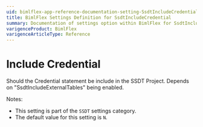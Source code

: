 ```yaml
---
uid: bimlflex-app-reference-documentation-setting-SsdtIncludeCredential
title: BimlFlex Settings Definition for SsdtIncludeCredential
summary: Documentation of settings option within BimlFlex for SsdtIncludeCredential
varigenceProduct: BimlFlex
varigenceArticleType: Reference
---
```


# Include Credential

Should the Credential statement be include in the SSDT Project. Depends on "SsdtIncludeExternalTables" being enabled.

Notes:
* This setting is part of the `SSDT` settings category.
 * The default value for this setting is `N`.